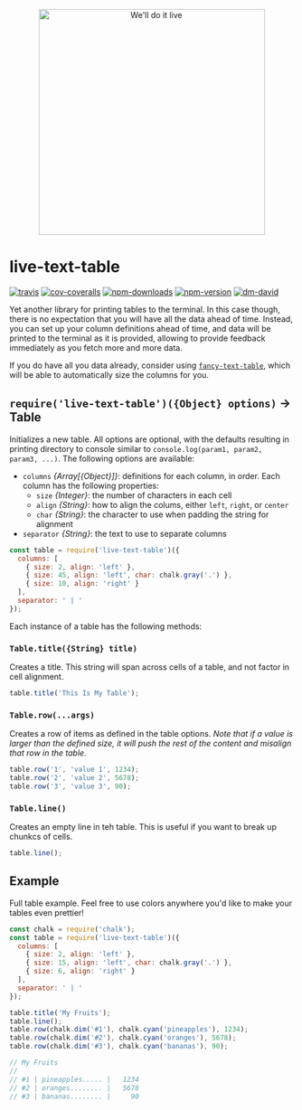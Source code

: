 <p align="center">
<img src="https://media1.tenor.com/images/22607bdddbe5f1ff86bffad4d592bc88/tenor.gif" width="400px" alt="We'll do it live">
</p>

# live-text-table

[![travis][travis.svg]][travis.link]
[![cov-coveralls][cov-coveralls.svg]][cov-coveralls.link]
[![npm-downloads][npm-downloads.svg]][npm.link]
[![npm-version][npm-version.svg]][npm.link]
[![dm-david][dm-david.svg]][dm-david.link]

[travis.svg]: https://travis-ci.com/catdad/live-text-table.svg?branch=master
[travis.link]: https://travis-ci.com/catdad/live-text-table
[cov-coveralls.svg]: https://coveralls.io/repos/github/catdad/live-text-table/badge.svg?branch=master
[cov-coveralls.link]: https://coveralls.io/github/catdad/live-text-table?branch=master
[npm-downloads.svg]: https://img.shields.io/npm/dm/live-text-table.svg
[npm.link]: https://www.npmjs.com/package/live-text-table
[npm-version.svg]: https://img.shields.io/npm/v/live-text-table.svg
[dm-david.svg]: https://david-dm.org/catdad/live-text-table.svg
[dm-david.link]: https://david-dm.org/catdad/live-text-table

Yet another library for printing tables to the terminal. In this case though, there is no expectation that you will have all the data ahead of time. Instead, you can set up your column definitions ahead of time, and data will be printed to the terminal as it is provided, allowing to provide feedback immediately as you fetch more and more data.

If you do have all you data already, consider using [`fancy-text-table`](https://github.com/catdad/fancy-text-table), which will be able to automatically size the columns for you.

## `require('live-text-table')({Object} options)` → Table

Initializes a new table. All options are optional, with the defaults resulting in printing directory to console similar to `console.log(param1, param2, param3, ...)`. The following options are available:

* `columns` _{Array[{Object}]}_: definitions for each column, in order. Each column has the following properties:
  * `size` _{Integer}_: the number of characters in each cell
  * `align` _{String}_: how to align the colums, either `left`, `right`, or `center`
  * `char` _{String}_: the character to use when padding the string for alignment
* `separator` _{String}_: the text to use to separate columns

```javascript
const table = require('live-text-table')({
  columns: [
    { size: 2, align: 'left' },
    { size: 45, align: 'left', char: chalk.gray('.') },
    { size: 10, align: 'right' }
  ],
  separator: ' | '
});
```

Each instance of a table has the following methods:

### `Table.title({String} title)`

Creates a title. This string will span across cells of a table, and not factor in cell alignment.

```javascript
table.title('This Is My Table');
```

### `Table.row(...args)`

Creates a row of items as defined in the table options. _Note that if a value is larger than the defined size, it will push the rest of the content and misalign that row in the table._

```javascript
table.row('1', 'value 1', 1234);
table.row('2', 'value 2', 5678);
table.row('3', 'value 3', 90);
```

### `Table.line()`

Creates an empty line in teh table. This is useful if you want to break up chunkcs of cells.

```javascript
table.line();
```

## Example

Full table example. Feel free to use colors anywhere you'd like to make your tables even prettier!

```javascript
const chalk = require('chalk');
const table = require('live-text-table')({
  columns: [
    { size: 2, align: 'left' },
    { size: 15, align: 'left', char: chalk.gray('.') },
    { size: 6, align: 'right' }
  ],
  separator: ' | '
});

table.title('My Fruits');
table.line();
table.row(chalk.dim('#1'), chalk.cyan('pineapples'), 1234);
table.row(chalk.dim('#2'), chalk.cyan('oranges'), 5678);
table.row(chalk.dim('#3'), chalk.cyan('bananas'), 90);

// My Fruits
//
// #1 | pineapples..... |   1234
// #2 | oranges........ |   5678
// #3 | bananas........ |     90

```
